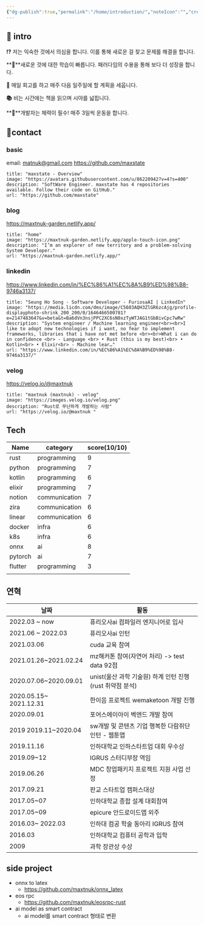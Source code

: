 ```yaml
---
{"dg-publish":true,"permalink":"/home/introduction/","noteIcon":"","created":"2023-11-12T17:05:13.669+09:00","updated":"2023-11-14T15:08:37.345+09:00"}
---
```


## **📑 intro**

**⁉️** 저는 익숙한 것에서 의심을 합니다. 이를 통해 새로운 걸 찾고 문제를 해결을 합니다.

**🚀**새로운 것에 대한 학습이 빠릅니다. 패러다임의 수용을 통해 보다 더 성장을 합니다.

**💬** 매일 회고를 하고 매주 다음 일주일에 할 계획을 세웁니다.

**📚** 비는 시간에는 책을 읽으며 시야를 넓힙니다.

**🤸**개발자는 체력이 필수! 매주 3일씩 운동을 합니다.

## **🤞contact**
### basic
email: matnuk@gmail.com
https://github.com/maxstate
```embed
title: "maxstate - Overview"
image: "https://avatars.githubusercontent.com/u/86220942?v=4?s=400"
description: "SoftWare Engineer. maxstate has 4 repositories available. Follow their code on GitHub."
url: "https://github.com/maxstate"
```
### blog
https://maxtnuk-garden.netlify.app/
```embed
title: "home"
image: "https://maxtnuk-garden.netlify.app/apple-touch-icon.png"
description: "I’m an explorer of new territory and a problem-solving System Developer."
url: "https://maxtnuk-garden.netlify.app/"
```

### linkedin
https://www.linkedin.com/in/%EC%86%A1%EC%8A%B9%ED%98%B8-9746a3137/
```embed
title: "Seung Ho Song - Software Developer - FuriosaAI | LinkedIn"
image: "https://media.licdn.com/dms/image/C5603AQH3ZlGR6zcAjg/profile-displayphoto-shrink_200_200/0/1646466500781?e=2147483647&v=beta&t=Ba6dVn3nsjPPC2XC6sN0xzTyWTJAG1tGbBivCpc7wRw"
description: "System engineer / Machine learning engineer<br><br>I like to adopt new technologies if i want, no fear to implement frameworks, libraries that i have not met before <br><br>What i can do in confidence <br> - Language <br> • Rust (this is my best)<br> • Kotlin<br> • Elixir<br> - Machine lear…"
url: "https://www.linkedin.com/in/%EC%86%A1%EC%8A%B9%ED%98%B8-9746a3137/"
```
### velog 
https://velog.io/@maxtnuk
```embed
title: "maxtnuk (maxtnuk) - velog"
image: "https://images.velog.io/velog.png"
description: "Rust로 무난하게 개발하는 사람"
url: "https://velog.io/@maxtnuk "
```


## Tech
| Name    | category      | score(10/10) |
| ------- | ------------- | ------------ |
| rust    | programming   | 9            |
| python  | programming   | 7            |
| kotlin  | programming   | 6            |
| elixir  | programming   | 7            |
| notion  | communication | 7            |
| zira    | communication | 6            |
| linear  | communication | 6            |
| docker  | infra         | 6            |
| k8s     | infra         | 6            |
| onnx    | ai            | 8            |
| pytorch | ai            | 7            |
| flutter | programming   | 3            |
|         |               |              |
## 연혁
| 날짜                   | 활동                                                     |
| ---------------------- | -------------------------------------------------------- |
| 2022.03 ~ now          | 퓨리오사ai 컴파일러 엔지니어로 입사                      |
| 2021.06 ~ 2022.03      | 퓨리오사ai 인턴                                          |
| 2021.03.06             | cuda 교육 참여                                           |
| 2021.01.26~2021.02.24  | mz해커톤 참여(자연어 처리) -> test data 92점             |
| 2020.07.06~2020.09.01  | unist(울산 과학 기술원) 하계 인턴 진행(rust 취약점 분석) |
| 2020.05.15~ 2021.12.31 | 한이음 프로젝트 wemaketoon 개발 진행                     |
| 2020.09.01             | 포어스에이아이 벡엔드 개발 참여                          |
| 2019 2019.11~2020.04   | sw개발 및 콘텐츠 기업 행복한 다람쥐단 인턴 - 웹툰앱      |
| 2019.11.16             | 인하대학교 인하스타트업 대회 우수상                      |
| 2019.09~12             | IGRUS 스터디부장 역임                                    |
| 2019.06.26             | MDC 창업패키지 프로젝트 지원 사업 선정                   |
| 2017.09.21             | 판교 스타트업 캠퍼스대상                                 |
| 2017.05~07             | 인하대학교 종합 설계 대회참여                            |
| 2017.05~09             | epicure 안드로이드앱 외주                                |
| 2016.03~ 2022.03       | 인하대 컴공 학술 동아리 IGRUS 참여                       |
| 2016.03                | 인하대학교 컴퓨터 공학과 입학                            |
| 2009                   | 과학 장관상 수상                                         |
## side project
- onnx to latex
	- https://github.com/maxtnuk/onnx_latex
- eos rpc
	- https://github.com/maxtnuk/eosrpc-rust
- ai model as smart contract 
	- ai model를 smart contract 형태로 변환